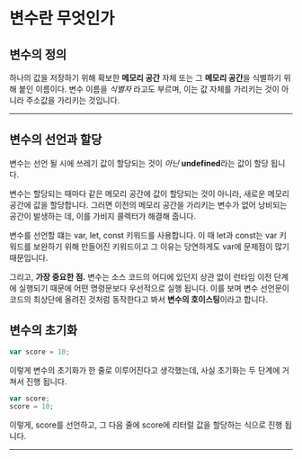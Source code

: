 변수란 무엇인가
==============

## 변수의 정의
하나의 값을 저장하기 위해 확보한 **메모리 공간** 자체 또는 그 **메모리 공간**을 식별하기 위해 붙인 이름이다.
변수 이름을 *식별자* 라고도 부르며, 이는 값 자체를 가리키는 것이 아니라 주소값을 가리키는 것입니다.

* * *

## 변수의 선언과 할당
변수는 선언 될 시에 쓰레기 값이 할당되는 것이 *아닌* **undefined**라는 값이 할당 됩니다.

변수는 할당되는 때마다 같은 메모리 공간에 값이 할당되는 것이 아니라, 새로운 메모리 공간에 값을 할당합니다. 그러면 이전의 메모리 공간을 가리키는 변수가 없어 낭비되는 공간이 발생하는 데, 이를 가비지 콜렉터가 해결해 줍니다.

변수를 선언할 떄는 var, let, const 키워드를 사용합니다. 이 때 let과 const는 var 키워드를 보완하기 위해 만들어진 키워드이고 그 이유는 당연하게도 var에 문제점이 많기 때문입니다.

그리고, **가장 중요한 점.** 변수는 소스 코드의 어디에 있던지 상관 없이 런타임 이전 단계에 실행되기 때문에 어떤 명령문보다 우선적으로 실행 됩니다. 이를 보며 변수 선언문이 코드의 최상단에 올려진 것처럼 동작한다고 봐서 **변수의 호이스팅**이라고 합니다.

## 변수의 초기화
```javascript
var score = 10;
```
이렇게 변수의 초기화가 한 줄로 이루어진다고 생각했는데, 사실 초기화는 두 단계에 거쳐서 진행 됩니다.
```javascript
var score;
score = 10;
```
이렇게, score를 선언하고, 그 다음 줄에 score에 리터럴 값을 할당하는 식으로 진행 됩니다.
* * *

